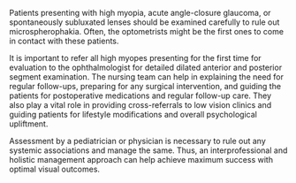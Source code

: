 Patients presenting with high myopia, acute angle-closure glaucoma, or spontaneously subluxated lenses should be examined carefully to rule out microspherophakia. Often, the optometrists might be the first ones to come in contact with these patients.

It is important to refer all high myopes presenting for the first time for evaluation to the ophthalmologist for detailed dilated anterior and posterior segment examination. The nursing team can help in explaining the need for regular follow-ups, preparing for any surgical intervention, and guiding the patients for postoperative medications and regular follow-up care. They also play a vital role in providing cross-referrals to low vision clinics and guiding patients for lifestyle modifications and overall psychological upliftment.

Assessment by a pediatrician or physician is necessary to rule out any systemic associations and manage the same. Thus, an interprofessional and holistic management approach can help achieve maximum success with optimal visual outcomes.